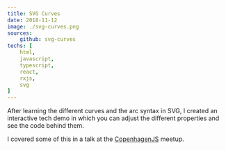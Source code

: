 ```yaml
---
title: SVG Curves
date: 2018-11-12
image: ./svg-curves.png
sources: 
    github: svg-curves
techs: [
    html,
    javascript,
    typescript,
    react,
    rxjs,
    svg
]
---
```

After learning the different curves and the arc syntax in SVG, I created an interactive tech demo in which you can adjust the different properties and see the code behind them.

I covered some of this in a talk at the [CopenhagenJS](https://www.meetup.com/copenhagenjs/events/248063790/) meetup.
